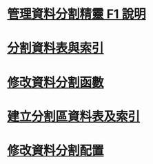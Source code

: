 # [管理資料分割精靈 F1 說明](manage-partition-wizard-f1-help.md)
# [分割資料表與索引](partitioned-tables-and-indexes.md)
# [修改資料分割函數](modify-a-partition-function.md)
# [建立分割區資料表及索引](create-partitioned-tables-and-indexes.md)
# [修改資料分割配置](modify-a-partition-scheme.md)
